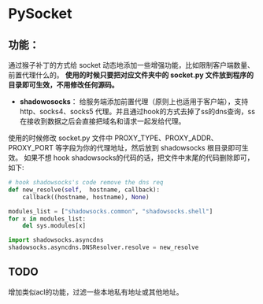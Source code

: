 # PySocket


## 功能：
通过猴子补丁的方式给 socket 动态地添加一些增强功能，比如限制客户端数量、前置代理什么的。
**使用的时候只要把对应文件夹中的 socket.py 文件放到程序的目录即可生效，不用修改任何源码。**

* **shadowosocks**： 给服务端添加前置代理（原则上也适用于客户端），支持 http、socks4、socks5 代理。并且通过hook的方式去掉了ss的dns查询，ss在接收到数据之后会直接把域名和请求一起发给代理。

使用的时候修改 socket.py 文件中 PROXY_TYPE、PROXY_ADDR、PROXY_PORT 等字段为你的代理地址，然后放到 shadowsocks 根目录即可生效。
如果不想 hook shadowsocks的代码的话，把文件中末尾的代码删除即可，如下:

```python
# hook shadowsocks's code remove the dns req
def new_resolve(self,  hostname, callback):
    callback((hostname, hostname), None)

modules_list = ["shadowsocks.common", "shadowsocks.shell"]
for x in modules_list:
    del sys.modules[x]

import shadowsocks.asyncdns
shadowsocks.asyncdns.DNSResolver.resolve = new_resolve

```

## TODO
增加类似acl的功能，过滤一些本地私有地址或其他地址。
